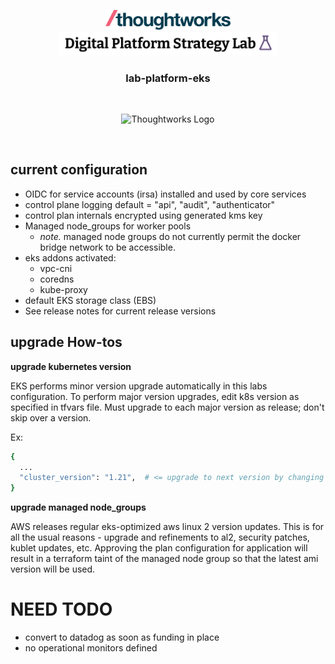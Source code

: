 <div align="center">
	<p>
		<img alt="Thoughtworks Logo" src="https://raw.githubusercontent.com/ThoughtWorks-DPS/static/master/thoughtworks_flamingo_wave.png?sanitize=true" width=200 />
    <br />
		<img alt="DPS Title" src="https://raw.githubusercontent.com/ThoughtWorks-DPS/static/master/dps_lab_title.png?sanitize=true" width=350/>
	</p>
  <h3>lab-platform-eks</h3>
</div>
<br />

<div align="center">
	<p>
		<img alt="Thoughtworks Logo" src="https://raw.githubusercontent.com/ThoughtWorks-DPS/lab-platform-eks/main/pipeline.png?sanitize=true" width=800 />
	</p>
</div>
<br />


## current configuration

* OIDC for service accounts (irsa) installed and used by core services
* control plane logging default = "api", "audit", "authenticator"
* control plan internals encrypted using generated kms key
* Managed node_groups for worker pools
  * _note._ managed node groups do not currently permit the docker bridge network to be accessible.
* eks addons activated:
  * vpc-cni
  * coredns
  * kube-proxy
* default EKS storage class (EBS)
* See release notes for current release versions

## upgrade How-tos

**upgrade kubernetes version**

EKS performs minor version upgrade automatically in this labs configuration. To perform major version upgrades, edit k8s version as specified in tfvars file. Must upgrade to each major version as release; don't skip over a version.

Ex:
```bash
{
  ...
  "cluster_version": "1.21",  # <= upgrade to next version by changing to "1.22"
}
```

**upgrade managed node_groups**

AWS releases regular eks-optimized aws linux 2 version updates. This is for all the usual reasons - upgrade and refinements to al2, security patches, kublet updates, etc. Approving the plan configuration for application will result in a terraform taint of the managed node group so that the latest ami version will be used.

# NEED TODO

- convert to datadog as soon as funding in place
- no operational monitors defined
